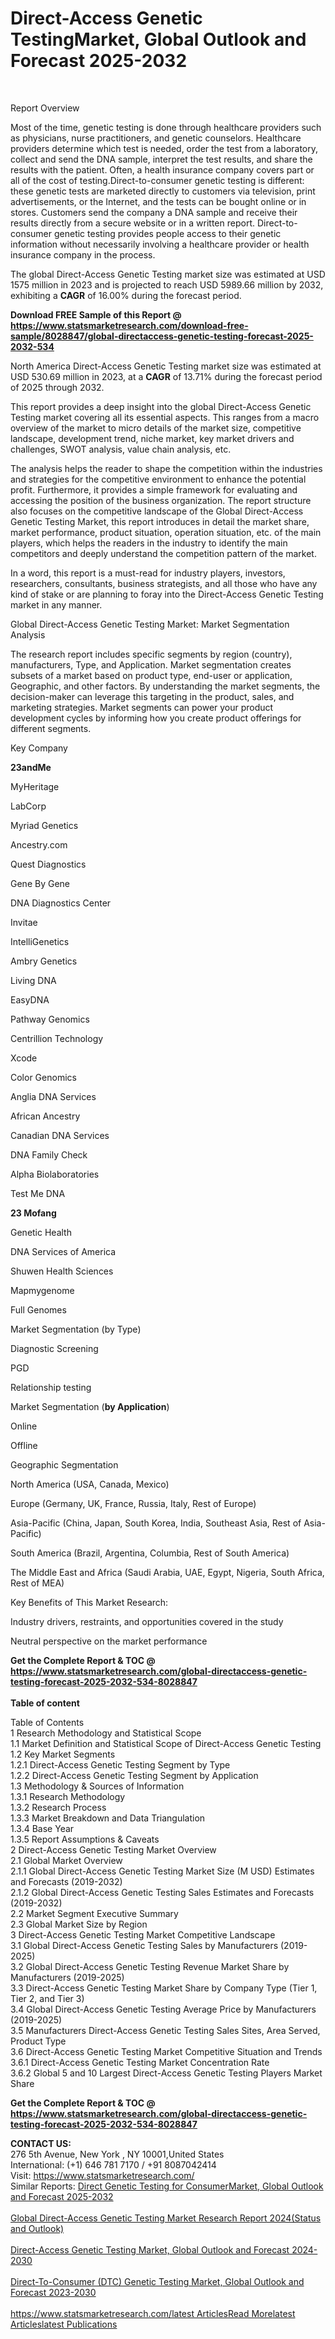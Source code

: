 <h1>Direct-Access Genetic TestingMarket, Global Outlook and Forecast 2025-2032</h1><br/><p>Report Overview</p><p>Most of the time, genetic testing is done through healthcare providers such as physicians, nurse practitioners, and genetic counselors. Healthcare providers determine which test is needed, order the test from a laboratory, collect and send the DNA sample, interpret the test results, and share the results with the patient. Often, a health insurance company covers part or all of the cost of testing.Direct-to-consumer genetic testing is different: these genetic tests are marketed directly to customers via television, print advertisements, or the Internet, and the tests can be bought online or in stores. Customers send the company a DNA sample and receive their results directly from a secure website or in a written report. Direct-to-consumer genetic testing provides people access to their genetic information without necessarily involving a healthcare provider or health insurance company in the process.</p><p>The global Direct-Access Genetic Testing market size was estimated at USD 1575 million in 2023 and is projected to reach USD 5989.66 million by 2032, exhibiting a <strong>CAGR</strong> of 16.00% during the forecast period.</p><p><strong>Download FREE Sample of this Report @ <a href="https://www.statsmarketresearch.com/download-free-sample/8028847/global-directaccess-genetic-testing-forecast-2025-2032-534">https://www.statsmarketresearch.com/download-free-sample/8028847/global-directaccess-genetic-testing-forecast-2025-2032-534</a></strong></p><p>North America Direct-Access Genetic Testing market size was estimated at USD 530.69 million in 2023, at a <strong>CAGR</strong> of 13.71% during the forecast period of 2025 through 2032.</p><p>This report provides a deep insight into the global Direct-Access Genetic Testing market covering all its essential aspects. This ranges from a macro overview of the market to micro details of the market size, competitive landscape, development trend, niche market, key market drivers and challenges, SWOT analysis, value chain analysis, etc.</p><p>The analysis helps the reader to shape the competition within the industries and strategies for the competitive environment to enhance the potential profit. Furthermore, it provides a simple framework for evaluating and accessing the position of the business organization. The report structure also focuses on the competitive landscape of the Global Direct-Access Genetic Testing Market, this report introduces in detail the market share, market performance, product situation, operation situation, etc. of the main players, which helps the readers in the industry to identify the main competitors and deeply understand the competition pattern of the market.</p><p>In a word, this report is a must-read for industry players, investors, researchers, consultants, business strategists, and all those who have any kind of stake or are planning to foray into the Direct-Access Genetic Testing market in any manner.</p><p>Global Direct-Access Genetic Testing Market: Market Segmentation Analysis</p><p>The research report includes specific segments by region (country), manufacturers, Type, and Application. Market segmentation creates subsets of a market based on product type, end-user or application, Geographic, and other factors. By understanding the market segments, the decision-maker can leverage this targeting in the product, sales, and marketing strategies. Market segments can power your product development cycles by informing how you create product offerings for different segments.</p><p>Key Company</p><p><strong>23andMe</strong></p><p>MyHeritage</p><p>LabCorp</p><p>Myriad Genetics</p><p>Ancestry.com</p><p>Quest Diagnostics</p><p>Gene By Gene</p><p>DNA Diagnostics Center</p><p>Invitae</p><p>IntelliGenetics</p><p>Ambry Genetics</p><p>Living DNA</p><p>EasyDNA</p><p>Pathway Genomics</p><p>Centrillion Technology</p><p>Xcode</p><p>Color Genomics</p><p>Anglia DNA Services</p><p>African Ancestry</p><p>Canadian DNA Services</p><p>DNA Family Check</p><p>Alpha Biolaboratories</p><p>Test Me DNA</p><p><strong>23 Mofang</strong></p><p>Genetic Health</p><p>DNA Services of America</p><p>Shuwen Health Sciences</p><p>Mapmygenome</p><p>Full Genomes</p><p>Market Segmentation (by Type)</p><p>Diagnostic Screening</p><p>PGD</p><p>Relationship testing</p><p>Market Segmentation (<strong>by Application</strong>)</p><p>Online</p><p>Offline</p><p>Geographic Segmentation</p><p>North America (USA, Canada, Mexico)</p><p>Europe (Germany, UK, France, Russia, Italy, Rest of Europe)</p><p>Asia-Pacific (China, Japan, South Korea, India, Southeast Asia, Rest of Asia-Pacific)</p><p>South America (Brazil, Argentina, Columbia, Rest of South America)</p><p>The Middle East and Africa (Saudi Arabia, UAE, Egypt, Nigeria, South Africa, Rest of MEA)</p><p>Key Benefits of This Market Research:</p><p>Industry drivers, restraints, and opportunities covered in the study</p><p>Neutral perspective on the market performance</p><div><b>Get the Complete Report & TOC @ <a href="https://www.statsmarketresearch.com/global-directaccess-genetic-testing-forecast-2025-2032-534-8028847">https://www.statsmarketresearch.com/global-directaccess-genetic-testing-forecast-2025-2032-534-8028847</a></b></div><br><b>Table of content</b><p>Table of Contents<br />1 Research Methodology and Statistical Scope<br />1.1 Market Definition and Statistical Scope of Direct-Access Genetic Testing<br />1.2 Key Market Segments<br />1.2.1 Direct-Access Genetic Testing Segment by Type<br />1.2.2 Direct-Access Genetic Testing Segment by Application<br />1.3 Methodology & Sources of Information<br />1.3.1 Research Methodology<br />1.3.2 Research Process<br />1.3.3 Market Breakdown and Data Triangulation<br />1.3.4 Base Year<br />1.3.5 Report Assumptions & Caveats<br />2 Direct-Access Genetic Testing Market Overview<br />2.1 Global Market Overview<br />2.1.1 Global Direct-Access Genetic Testing Market Size (M USD) Estimates and Forecasts (2019-2032)<br />2.1.2 Global Direct-Access Genetic Testing Sales Estimates and Forecasts (2019-2032)<br />2.2 Market Segment Executive Summary<br />2.3 Global Market Size by Region<br />3 Direct-Access Genetic Testing Market Competitive Landscape<br />3.1 Global Direct-Access Genetic Testing Sales by Manufacturers (2019-2025)<br />3.2 Global Direct-Access Genetic Testing Revenue Market Share by Manufacturers (2019-2025)<br />3.3 Direct-Access Genetic Testing Market Share by Company Type (Tier 1, Tier 2, and Tier 3)<br />3.4 Global Direct-Access Genetic Testing Average Price by Manufacturers (2019-2025)<br />3.5 Manufacturers Direct-Access Genetic Testing Sales Sites, Area Served, Product Type<br />3.6 Direct-Access Genetic Testing Market Competitive Situation and Trends<br />3.6.1 Direct-Access Genetic Testing Market Concentration Rate<br />3.6.2 Global 5 and 10 Largest Direct-Access Genetic Testing Players Market Share <br><div><b>Get the Complete Report & TOC @ <a href="https://www.statsmarketresearch.com/global-directaccess-genetic-testing-forecast-2025-2032-534-8028847">https://www.statsmarketresearch.com/global-directaccess-genetic-testing-forecast-2025-2032-534-8028847</a></b></div></p> <b>CONTACT US:</b><br>276 5th Avenue, New York , NY 10001,United States<br>International: (+1) 646 781 7170 / +91 8087042414<br>Visit: <a href="https://www.statsmarketresearch.com/">https://www.statsmarketresearch.com/</a><br>Similar Reports: <a href="https://www.statsmarketresearch.com/global-directaccess-genetic-testing-forecast-2025-2032-534-8028847">Direct Genetic Testing for ConsumerMarket, Global Outlook and Forecast 2025-2032 </a><br/><br/><a href="https://www.statsmarketresearch.com/global-directaccess-genetic-testing-forecast-2025-2032-534-8028847">Global Direct-Access Genetic Testing Market Research Report 2024(Status and Outlook)</a><br/><br/><a href="https://www.statsmarketresearch.com/global-directaccess-genetic-testing-forecast-2025-2032-534-8028847">Direct-Access Genetic Testing Market, Global Outlook and Forecast 2024-2030</a><br/><br/><a href="https://www.statsmarketresearch.com/global-directaccess-genetic-testing-forecast-2025-2032-534-8028847">Direct-To-Consumer (DTC) Genetic Testing Market, Global Outlook and Forecast 2023-2030</a><br/><br/><a href="https://gyeongbokgung.com">https://www.statsmarketresearch.com/</a><a href="https://hallyeomaritime.com">latest Articles</a><a href="https://jingwansa.com">Read More</a><a href=https://nguoiviet.jp/">latest Articles</a><a href="https://www.intelmarketresearch.com/">latest Publications</a>